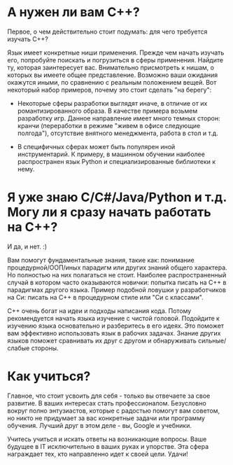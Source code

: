 # А нужен ли вам C++?

Первое, о чем действительно стоит подумать: для чего требуется изучать C++?

Язык имеет конкретные ниши применения. Прежде чем начать изучать его, попробуйте поискать и погрузиться в сферы применения. Найдите ту, которая заинтересует вас. Внимательно присмотреть к нишам, о которых вы имеете общее представление. Возможно ваши ожидания окажутся иными, по сравнению с реальным положением вещей. Вот некоторый набор примеров, почему это стоит сделать "на берегу":

- Некоторые сферы разработки выглядят иначе, в отличие от их романтизированного образа. В качестве примера возьмем разработку игр. Данное направление имеет много темных сторон: кранчи (переработки в режиме "живем в офисе следующие полгода"), отсутствие внятного менеджмента, работа в стол и т.д. 

- В специфичных сферах может быть популярен иной инструментарий. К примеру, в машинном обучении наиболее распространен язык Python и специализированные библиотеки к нему.


# Я уже знаю C/C#/Java/Python и т.д. Могу ли я сразу начать работать на C++?

И да, и нет. :) 

Вам помогут фундаментальные знания, такие как: понимание процедурной/ООП/иных парадигм или других знаний общего характера. Но полностью на них полагаться не стоит. Наиболее распространенный случай в котором часто оказываются новички: попытка писать на C++ в парадигмах другого языка. Пример подобной ловушки у разработчиков на Си: писать на C++ в процедурном стиле или "Си с классами". 

C++ очень богат на идеи и подходы написания кода. Потому рекомендуется начать языка изучение с чистой головой. Подойдите к изучению языка основательно и разберитесь в его идеях. Это поможет вам эффективно использовать язык в рабочих задачах. Знание других языков поможет сравнивать их друг с другом и обнаруживать сильные/слабые стороны.


# Как учиться?

Главное, что стоит усвоить для себя - только вы отвечаете за свое развитие. В ваших интересах стать профессионалом. Безусловно вокруг полно энтузиастов, которые с радостью помогут вам советом, но никто не придумает за вас конкретные задачи или программу обучения. Лучший друг в этом деле - вы, Google и учебники. 

Учитесь учиться и искать ответы на возникающие вопросы. Ваше будущее в IT исключительно в ваших руках и упорстве. Эта сфера награждает тех, кто направленно идет к своей цели. Удачи!
